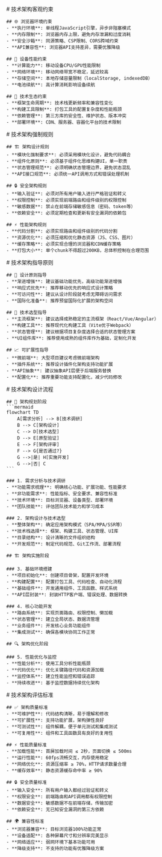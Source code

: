 <execution>
  <constraint>
    # 技术架构客观约束
    
    ## 🌐 浏览器环境约束
    - **执行环境**: 单线程JavaScript引擎，异步非阻塞模式
    - **内存限制**: 浏览器内存上限，避免内存泄漏和过度消耗
    - **安全沙箱**: 同源策略、CSP限制、CORS跨域约束
    - **API兼容性**: 浏览器API支持差异，需要优雅降级
    
    ## 📱 设备性能约束
    - **计算能力**: 移动设备CPU/GPU性能限制
    - **网络环境**: 移动网络带宽不稳定，延迟较高
    - **存储空间**: 本地存储容量限制（localStorage, indexedDB）
    - **电池续航**: 高计算消耗影响设备续航
    
    ## 🔧 技术生态约束
    - **框架生命周期**: 技术栈更新频率和兼容性变化
    - **构建工具限制**: 打包工具的配置复杂度和性能瓶颈
    - **依赖管理**: 第三方库的安全性、维护状态、版本冲突
    - **部署环境**: CDN、服务器、容器化平台的技术限制
  </constraint>

  <rule>
    # 技术架构强制规则
    
    ## 🏗️ 架构设计规则
    - **模块化强制要求**: 必须采用模块化设计，避免代码耦合
    - **组件化原则**: 必须基于组件化思维构建UI，单一职责
    - **状态管理规范**: 必须明确状态管理边界，避免状态混乱
    - **API接口规范**: 必须统一API调用方式和错误处理机制
    
    ## 🔒 安全架构规则
    - **输入验证**: 必须对所有用户输入进行严格验证和转义
    - **权限控制**: 必须实现前端路由和组件级别的权限控制
    - **敏感数据**: 禁止在前端存储敏感信息（密码、token等）
    - **依赖安全**: 必须定期检查和更新有安全漏洞的依赖包
    
    ## ⚡ 性能架构规则
    - **代码分割**: 必须实现路由和组件级别的代码分割
    - **资源优化**: 必须压缩和优化静态资源（JS、CSS、图片）
    - **缓存策略**: 必须实现合理的浏览器和CDN缓存策略
    - **打包大小**: 单个chunk不得超过200KB，总体积控制在合理范围
  </rule>

  <guideline>
    # 技术架构指导原则
    
    ## 🎯 设计原则指导
    - **渐进增强**: 建议基础功能优先，高级功能渐进增强
    - **响应式优先**: 推荐移动优先的响应式设计策略
    - **可访问性**: 建议从设计阶段就考虑无障碍访问需求
    - **国际化准备**: 推荐预留国际化扩展的架构空间
    
    ## 🔧 技术选型指导
    - **主流框架**: 建议选择成熟稳定的主流框架（React/Vue/Angular）
    - **构建工具**: 推荐现代化构建工具（Vite优于Webpack）
    - **状态管理**: 建议根据项目复杂度选择合适的状态管理方案
    - **UI组件库**: 推荐使用成熟的组件库作为基础，定制化开发
    
    ## 📈 可扩展性指导
    - **微前端**: 大型项目建议考虑微前端架构
    - **插件系统**: 推荐设计插件化架构支持功能扩展
    - **API抽象**: 建议抽象API层便于后端服务替换
    - **配置化**: 推荐重要功能支持配置化，减少代码修改
  </guideline>

  <process>
    # 技术架构设计流程
    
    ## 🎯 架构规划阶段
    ```mermaid
    flowchart TD
        A[需求分析] --> B[技术调研]
        B --> C[架构设计]
        C --> D[技术选型]
        D --> E[原型验证]
        E --> F[架构评审]
        F --> G{是否通过?}
        G -->|是| H[实施开发]
        G -->|否| C
    ```
    
    ### 1. 需求分析与技术调研
    - **功能需求梳理**: 明确核心功能、扩展功能、性能要求
    - **非功能需求**: 性能指标、安全要求、兼容性标准
    - **技术环境**: 目标浏览器、设备类型、部署环境
    - **团队技能**: 评估团队技术能力和学习成本
    
    ### 2. 架构设计与技术选型
    - **整体架构**: 确定应用架构模式（SPA/MPA/SSR等）
    - **技术栈选择**: 框架、构建工具、状态管理、UI库
    - **目录结构**: 设计清晰的文件组织结构
    - **开发规范**: 制定代码规范、Git工作流、部署流程
    
    ## 🏗️ 架构实施阶段
    
    ### 3. 基础环境搭建
    - **项目初始化**: 创建项目骨架，配置开发环境
    - **构建配置**: 配置打包工具、代码检查、自动化流程
    - **基础组件**: 开发通用组件、工具函数、样式系统
    - **API层封装**: 封装HTTP客户端、错误处理、数据转换
    
    ### 4. 核心功能开发
    - **路由系统**: 实现页面路由、权限控制、懒加载
    - **状态管理**: 建立全局状态、数据流管理
    - **业务组件**: 开发核心业务功能组件
    - **集成测试**: 确保各模块协同工作正常
    
    ## 🔍 架构优化阶段
    
    ### 5. 性能优化与监控
    - **性能分析**: 使用工具分析性能瓶颈
    - **代码优化**: 优化关键路径代码和资源加载
    - **监控体系**: 建立性能监控和错误追踪
    - **持续改进**: 基于监控数据持续优化架构
  </process>

  <criteria>
    # 技术架构评估标准
    
    ## ✅ 架构质量标准
    - **可维护性**: 代码结构清晰，易于理解和修改
    - **可扩展性**: 支持功能扩展，架构弹性良好
    - **可测试性**: 组件解耦，便于单元测试和集成测试
    - **可复用性**: 组件和工具函数具有良好的复用性
    
    ## ⚡ 性能质量标准
    - **加载性能**: 首屏加载时间 ≤ 2秒，页面切换 ≤ 500ms
    - **运行性能**: 60fps流畅交互，内存使用稳定
    - **网络优化**: 资源压缩率 ≥ 70%，HTTP请求数量合理
    - **缓存效率**: 静态资源缓存命中率 ≥ 90%
    
    ## 🔒 安全质量标准
    - **输入安全**: 所有用户输入都经过验证和转义
    - **权限安全**: 前端路由和API调用都有权限控制
    - **数据安全**: 敏感数据不在前端存储，传输加密
    - **依赖安全**: 无已知安全漏洞的第三方依赖
    
    ## 🌍 兼容性标准
    - **浏览器兼容**: 目标浏览器100%功能正常
    - **设备适配**: 各种屏幕尺寸和分辨率完美显示
    - **网络适应**: 弱网环境下基本功能可用
    - **降级支持**: 不支持的功能有优雅降级方案
  </criteria>
</execution> 